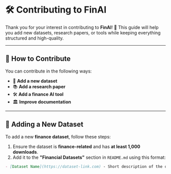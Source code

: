 # 🛠️ Contributing to FinAI  

Thank you for your interest in contributing to **FinAI**! 🚀 This guide will help you add new datasets, research papers, or tools while keeping everything structured and high-quality.  

---

## 📖 How to Contribute  

You can contribute in the following ways:  
- 📝 **Add a new dataset**  
- 📚 **Add a research paper**  
- 🛠 **Add a finance AI tool**  
- 🏛 **Improve documentation**  

---

## 🔹 Adding a New Dataset  

To add a new **finance dataset**, follow these steps:  

1. Ensure the dataset is **finance-related** and has **at least 1,000 downloads**.  
2. Add it to the **"Financial Datasets"** section in `README.md` using this format:  

```markdown
- [Dataset Name](https://dataset-link.com) - Short description of the dataset and its relevance to finance AI.
